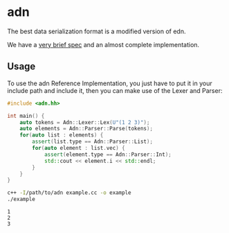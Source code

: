 # adn
The best data serialization format is a modified version of edn.

We have a [very brief spec](SPEC.md) and an almost complete implementation.

## Usage
To use the adn Reference Implementation, you just have to put it in your include
path and include it, then you can make use of the Lexer and Parser:

```cpp
#include <adn.hh>

int main() {
    auto tokens = Adn::Lexer::Lex(U"(1 2 3)");
    auto elements = Adn::Parser::Parse(tokens);
    for(auto list : elements) {
        assert(list.type == Adn::Parser::List);
        for(auto element : list.vec) {
            assert(element.type == Adn::Parser::Int);
            std::cout << element.i << std::endl;
        }
    }
}
```

```sh
c++ -I/path/to/adn example.cc -o example
./example
```

```
1
2
3
```
